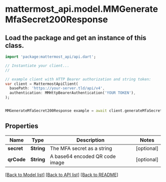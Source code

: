 # mattermost_api.model.MMGenerateMfaSecret200Response

## Load the package and get an instance of this class.
```dart
import 'package:mattermost_api/api.dart';

// Instantiate your client...
//

// example client with HTTP Bearer authorization and string token:
var client = MattermostApiClient(
  basePath: 'https://your-server.tld/api/v4',
  authentication: MMHttpBearerAuthentication('YOUR TOKEN'),
);


MMGenerateMfaSecret200Response example = await client.generateMfaSecret200Response.FUNCTION_THAT_RETURNS_THIS_CLASS();

```

## Properties
Name | Type | Description | Notes
------------ | ------------- | ------------- | -------------
**secret** | **String** | The MFA secret as a string | [optional] 
**qrCode** | **String** | A base64 encoded QR code image | [optional] 

[[Back to Model list]](../GENERATED_README.md#documentation-for-models) [[Back to API list]](../GENERATED_README.md#documentation-for-api-endpoints) [[Back to README]](../GENERATED_README.md)



